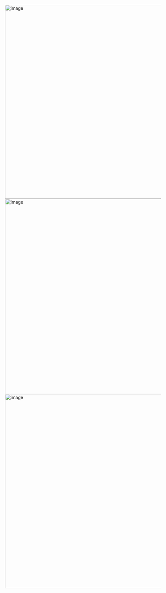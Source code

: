 <img width="798" height="625" alt="image" src="https://github.com/user-attachments/assets/bbb933b0-af32-4f29-86f5-4bf1f319322b" />

<img width="797" height="630" alt="image" src="https://github.com/user-attachments/assets/f3feb29a-1f4e-4f24-b989-c855c1240d29" />

<img width="797" height="626" alt="image" src="https://github.com/user-attachments/assets/58f78cf1-1b5d-4c4f-a9eb-f89c2575a973" />
